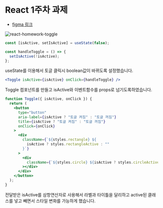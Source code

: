 # React 1주차 과제

- [figma 링크](https://www.figma.com/file/HI2qHKkpElxkgQihdvzd0N/%EC%95%84%ED%86%A0%EB%AF%B9-%EC%BB%B4%ED%8F%AC%EB%84%8C%ED%8A%B8?type=design&node-id=0%3A1&mode=design&t=lZYvPE5UX582cHvi-1)

![react-homework-toggle](https://github.com/cfgop23/react-homework/assets/103302206/7045beaf-2c17-4df3-a6ff-0bbbff5b7c21)

```jsx
const [isActive, setIsActive] = useState(false);

const handleToggle = () => {
  setIsActive(!isActive);
};
```

useState를 이용해서 토글 클릭시 boolean값이 바뀌도록 설정했습니다.

```jsx
<Toggle isActive={isActive} onClick={handleToggle} />
```

Toggle 컴포넌트를 만들고 isActive와 이벤트함수를 props로 넘기도록하였습니다.

```jsx
function Toggle({ isActive, onClick }) {
  return (
    <button
      type="button"
      aria-label={isActive ? "토글 켜짐" : "토글 꺼짐"}
      title={isActive ? "토글 켜짐" : "토글 꺼짐"}
      onClick={onClick}
    >
      <div
        className={`${styles.rectangle} ${
          isActive ? styles.rectangleActive : ""
        }`}
      >
        <div
          className={`${styles.circle} ${isActive ? styles.circleActive : ""}`}
        ></div>
      </div>
    </button>
  );
}
```

전달받은 isActive를 삼항연산자로 사용해서 라벨과 타이틀을 달리하고 active된 클래스를 넣고 빼면서 스타일 변화를 가능하게 했습니다.
